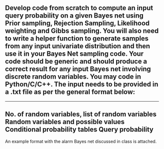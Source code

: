 ## Develop code from scratch to compute an input query probability on a given Bayes net using Prior sampling, Rejection Sampling, Likelihood weighting and Gibbs sampling. You will also need to write a helper function to generate samples from any input univariate distribution and then use it in your Bayes Net sampling code. Your code should be generic and should produce a correct result for any input Bayes net involving discrete random variables. You may code in Python/C/C++. The input needs to be provided in a .txt file as per the general format below:
-------------------------------------------------------------------------------

No. of random variables, list of random variables
Random variables and possible values
Conditional probability tables
Query probability
-------------------------------------------------------------------------------
An example format with the alarm Bayes net discussed in class is attached. 
